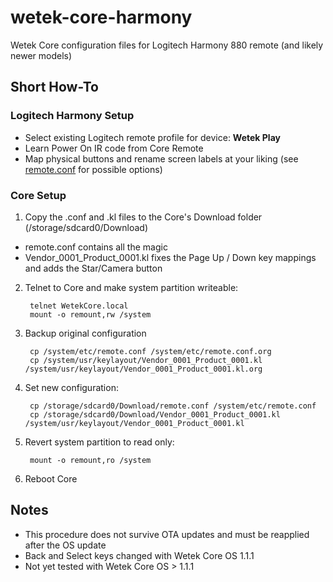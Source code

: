 # wetek-core-harmony
Wetek Core configuration files for Logitech Harmony 880 remote (and likely newer models)

## Short How-To
### Logitech Harmony Setup
* Select existing Logitech remote profile for device: **Wetek Play**
* Learn Power On IR code from Core Remote
* Map physical buttons and rename screen labels at your liking
(see [remote.conf](https://github.com/zehnm/wetek-core-harmony/blob/master/remote.conf) for possible options)

### Core Setup
1. Copy the .conf and .kl files to the Core's Download folder (/storage/sdcard0/Download)
  * remote.conf contains all the magic
  * Vendor_0001_Product_0001.kl fixes the Page Up / Down key mappings and adds the Star/Camera button
2. Telnet to Core and make system partition writeable:

        telnet WetekCore.local
        mount -o remount,rw /system

3. Backup original configuration

        cp /system/etc/remote.conf /system/etc/remote.conf.org
        cp /system/usr/keylayout/Vendor_0001_Product_0001.kl /system/usr/keylayout/Vendor_0001_Product_0001.kl.org

4. Set new configuration:

        cp /storage/sdcard0/Download/remote.conf /system/etc/remote.conf
        cp /storage/sdcard0/Download/Vendor_0001_Product_0001.kl /system/usr/keylayout/Vendor_0001_Product_0001.kl
	
5. Revert system partition to read only:

        mount -o remount,ro /system
	
6. Reboot Core

## Notes
* This procedure does not survive OTA updates and must be reapplied after the OS update 
* Back and Select keys changed with Wetek Core OS 1.1.1
* Not yet tested with Wetek Core OS > 1.1.1
